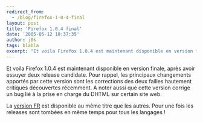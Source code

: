 ```yaml
---
redirect_from:
  - /blog/firefox-1-0-4-final
layout: post
title: 'Firefox 1.0.4 final'
date: '2005-05-12 10:37:35'
author: j0k
tags: blabla
excerpt: "Et voila Firefox 1.0.4 est maintenant disponible en version finale, après avoir essuyer deux release candidate.     \nPour rappel, les principaux changements apportés par cette version sont les corrections des deux failles hautement critiques découvertes récemment. A noter aussi que cette version corrige un bug lié à la prise en charge du DHTML sur certain site      …"
---
```


Et voila Firefox 1.0.4 est maintenant disponible en version finale, après avoir essuyer deux release candidate.
Pour rappel, les principaux changements apportés par cette version sont les corrections des deux failles hautement critiques découvertes récemment. A noter aussi que cette version corrige un bug lié à la prise en charge du DHTML sur certain site web.

La [version FR](http://ftp.mozilla.org/pub/mozilla.org/firefox/releases/1.0.4/) est disponible au même titre que les autres. Pour une fois les releases sont tombées en même temps pour tous les langages !
